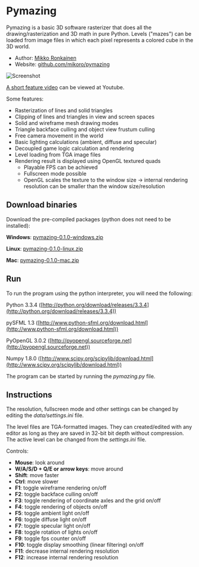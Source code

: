 # Pymazing

Pymazing is a basic 3D software rasterizer that does all the drawing/rasterization and 3D math in pure Python. Levels ("mazes") can be loaded from image files in which each pixel represents a colored cube in the 3D world.

* Author: [Mikko Ronkainen](http://mikkoronkainen.com)
* Website: [github.com/mikoro/pymazing](https://github.com/mikoro/pymazing)

![Screenshot](http://mikoro.github.io/images/pymazing/readme-screenshot.jpg "Screenshot")

[A short feature video](http://youtu.be/01qt1wwhz1k) can be viewed at Youtube.

Some features:

- Rasterization of lines and solid triangles
- Clipping of lines and triangles in view and screen spaces
- Solid and wireframe mesh drawing modes
- Triangle backface culling and object view frustum culling
- Free camera movement in the world
- Basic lighting calculations (ambient, diffuse and specular)
- Decoupled game logic calculation and rendering
- Level loading from TGA image files
- Rendering result is displayed using OpenGL textured quads
  - Playable FPS can be achieved
  - Fullscreen mode possible
  - OpenGL scales the texture to the window size -> internal rendering resolution can be smaller than the window size/resolution

## Download binaries

Download the pre-compiled packages (python does not need to be installed):

**Windows**: [pymazing-0.1.0-windows.zip](https://github.com/mikoro/pymazing/releases/download/v0.1.0/pymazing-0.1.0-windows.zip)

**Linux**: [pymazing-0.1.0-linux.zip](https://github.com/mikoro/pymazing/releases)

**Mac**: [pymazing-0.1.0-mac.zip](https://github.com/mikoro/pymazing/releases)

## Run

To run the program using the python interpreter, you will need the following:

Python 3.3.4 ([http://python.org/download/releases/3.3.4](http://python.org/download/releases/3.3.4))

pySFML 1.3 ([http://www.python-sfml.org/download.html](http://www.python-sfml.org/download.html))

PyOpenGL 3.0.2 ([http://pyopengl.sourceforge.net](http://pyopengl.sourceforge.net))

Numpy 1.8.0 ([http://www.scipy.org/scipylib/download.html](http://www.scipy.org/scipylib/download.html))

The program can be started by running the *pymazing.py* file.

## Instructions

The resolution, fullscreen mode and other settings can be changed by editing the *data/settings.ini* file.

The level files are TGA-formatted images. They can created/edited with any editor as long as they are saved in 32-bit bit depth without compression. The active level can be changed from the *settings.ini* file.

Controls:

- **Mouse**: look around
- **W/A/S/D + Q/E or arrow keys**: move around
- **Shift**: move faster
- **Ctrl**: move slower
- **F1**: toggle wireframe rendering on/off
- **F2**: toggle backface culling on/off
- **F3**: toggle rendering of coordinate axles and the grid on/off
- **F4**: toggle rendering of objects on/off
- **F5**: toggle ambient light on/off
- **F6**: toggle diffuse light on/off
- **F7**: toggle specular light on/off
- **F8**: toggle rotation of lights on/off
- **F9**: toggle fps counter on/off
- **F10**: toggle display smoothing (linear filtering) on/off
- **F11**: decrease internal rendering resolution
- **F12**: increase internal rendering resolution
